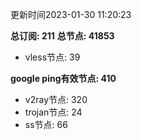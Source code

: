 更新时间2023-01-30 11:20:23

**总订阅: 211**
**总节点: 41853**
- vless节点: 39

**google ping有效节点: 410**
- v2ray节点: 320
- trojan节点: 24
- ss节点: 66
